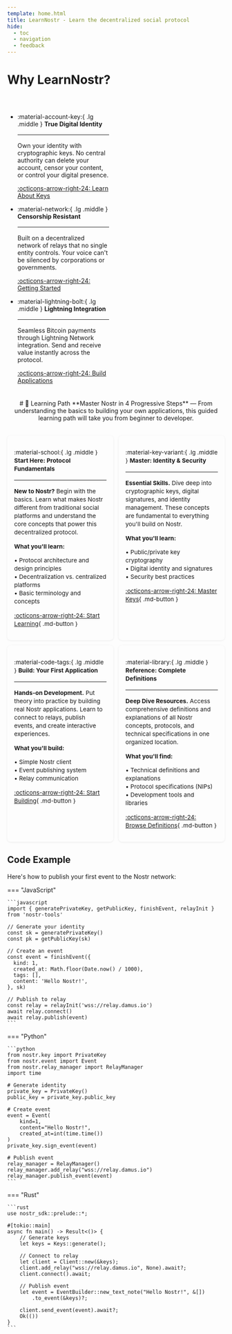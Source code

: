 ```yaml
---
template: home.html
title: LearnNostr - Learn the decentralized social protocol
hide:
  - toc
  - navigation
  - feedback
---
```


# Why LearnNostr?

<div class="grid cards" markdown>

-   :material-account-key:{ .lg .middle } __True Digital Identity__

    ---

    Own your identity with cryptographic keys. No central authority can delete your account, censor your content, or control your digital presence.

    [:octicons-arrow-right-24: Learn About Keys](/concepts/keys/)

-   :material-network:{ .lg .middle } __Censorship Resistant__

    ---

    Built on a decentralized network of relays that no single entity controls. Your voice can't be silenced by corporations or governments.

    [:octicons-arrow-right-24: Getting Started](/getting-started/what-is-nostr/)

-   :material-lightning-bolt:{ .lg .middle } __Lightning Integration__

    ---

    Seamless Bitcoin payments through Lightning Network integration. Send and receive value instantly across the protocol.

    [:octicons-arrow-right-24: Build Applications](/tutorials/simple-client/)

</div>

<style>
/* Hero section styling */
.hero {
    background: linear-gradient(135deg, #9C27B0 0%, #7B1FA2 100%);
    color: white;
    padding: 4rem 2rem;
    text-align: center;
    margin: -2rem -2rem 2rem -2rem;
    border-radius: 0 0 1rem 1rem;
}

.hero h1 {
    font-size: 3rem;
    font-weight: 700;
    margin-bottom: 1rem;
    text-shadow: 0 2px 4px rgba(0,0,0,0.3);
}

.hero p {
    font-size: 1.25rem;
    opacity: 0.9;
    max-width: 600px;
    margin: 0 auto 2rem;
    line-height: 1.6;
}

.hero-button {
    background: rgba(255,255,255,0.2);
    color: white;
    border: 2px solid rgba(255,255,255,0.3);
    padding: 1rem 2rem;
    border-radius: 50px;
    text-decoration: none;
    font-weight: 600;
    display: inline-block;
    transition: all 0.3s ease;
    backdrop-filter: blur(10px);
}

.hero-button:hover {
    background: rgba(255,255,255,0.3);
    border-color: rgba(255,255,255,0.5);
    transform: translateY(-2px);
    box-shadow: 0 8px 25px rgba(0,0,0,0.3);
}

/* Learning Path Header */
.learning-path-header {
    text-align: center;
    padding: 1rem 0;
    margin: -1.5rem 0 1rem;  /* Increased negative top margin to pull it much higher */
}

.learning-path-header h1 {
    font-size: 1.8rem;
    margin: 0 0 0.5rem;
    color: #9C27B0;
    font-weight: 700;
}

.learning-path-header p {
    font-size: 0.9rem;
    color: var(--md-default-fg-color--light);
    max-width: 700px;
    margin: 0 auto;
    line-height: 1.4;
}

/* Reduce spacing around horizontal rules */
hr {
    margin: 1rem 0 !important;
}

/* Target the area right before Learning Path to reduce spacing */
.learning-path-header + * {
    margin-top: 0.5rem;
}

/* Reduce spacing after the feature cards section */
.grid.cards {
    margin-bottom: 1rem !important;
}

/* Learning Path Grid - Compact Responsive Design */
.learning-path-grid {
    display: grid;
    gap: 0.75rem;
    margin: 1rem 0;
    /* Default: 2x2 grid for large screens */
    grid-template-columns: repeat(2, 1fr);
}

/* Tablet layout: 2x2 grid maintained */
@media screen and (max-width: 76rem) and (min-width: 60rem) {
    .learning-path-grid {
        grid-template-columns: repeat(2, 1fr);
        gap: 0.75rem;
    }
}

/* Small tablet layout: 2x2 grid maintained */
@media screen and (max-width: 59.9375rem) and (min-width: 48rem) {
    .learning-path-grid {
        grid-template-columns: repeat(2, 1fr);
        gap: 0.75rem;
    }
}

/* Mobile layout: single column */
@media screen and (max-width: 47.9375rem) {
    .learning-path-grid {
        grid-template-columns: 1fr;
        gap: 0.75rem;
    }
}

/* Learning Path Cards - More Compact */
.learning-path-grid .card {
    background: var(--md-default-bg-color);
    border: 1px solid var(--md-default-fg-color--lightest);
    border-radius: 0.5rem;
    padding: 1rem;
    transition: all 0.3s ease;
    box-shadow: 0 1px 4px rgba(0,0,0,0.08);
    position: relative;
    overflow: hidden;
}

.learning-path-grid .card:hover {
    transform: translateY(-1px);
    box-shadow: 0 4px 12px rgba(156, 39, 176, 0.12);
    border-color: #9C27B0;
}

.learning-path-grid .card:before {
    content: '';
    position: absolute;
    top: 0;
    left: 0;
    right: 0;
    height: 2px;
    background: linear-gradient(90deg, #9C27B0, #7B1FA2);
    opacity: 0;
    transition: opacity 0.3s ease;
}

.learning-path-grid .card:hover:before {
    opacity: 1;
}

.learning-path-grid .card h3 {
    color: #9C27B0;
    margin-bottom: 0.5rem;
    font-size: 1.1rem;
    font-weight: 600;
}

.learning-path-grid .card p {
    margin-bottom: 0.75rem;
    line-height: 1.4;
    font-size: 0.85rem;
}

.learning-path-grid .card ul {
    margin: 0.5rem 0 0.75rem;
    padding-left: 1rem;
}

.learning-path-grid .card li {
    margin-bottom: 0.15rem;
    color: var(--md-default-fg-color--light);
    font-size: 0.8rem;
}

.learning-path-grid .card .md-button {
    background: #9C27B0;
    color: white;
    border-radius: 4px;
    padding: 0.3rem 0.7rem;
    font-weight: 500;
    text-decoration: none;
    display: inline-block;
    transition: all 0.2s ease;
    font-size: 0.8rem;
}

.learning-path-grid .card .md-button:hover {
    background: #7B1FA2;
    transform: translateX(2px);
}

/* General grid cards (for other sections) - keep existing responsive behavior */
.grid.cards:not(.learning-path-grid) {
    display: grid;
    gap: 2rem;
    margin: 2rem 0;
}

@media screen and (min-width: 76rem) {
    .grid.cards:not(.learning-path-grid) {
        grid-template-columns: repeat(3, 1fr);
    }
}

@media screen and (min-width: 60rem) and (max-width: 75.9375rem) {
    .grid.cards:not(.learning-path-grid) {
        grid-template-columns: repeat(2, 1fr);
    }
}

@media screen and (max-width: 59.9375rem) {
    .grid.cards:not(.learning-path-grid) {
        grid-template-columns: 1fr;
        gap: 1.5rem;
    }
}
</style>

<div class="learning-path-header" markdown>
# 🎯 Learning Path
**Master Nostr in 4 Progressive Steps** — From understanding the basics to building your own applications, this guided learning path will take you from beginner to developer.

</div>

<div class="learning-path-grid" markdown>

<div class="card" markdown>

:material-school:{ .lg .middle } **Start Here: Protocol Fundamentals**

---
**New to Nostr?** Begin with the basics. Learn what makes Nostr different from traditional social platforms and understand the core concepts that power this decentralized protocol.

**What you'll learn:**

• Protocol architecture and design principles  
• Decentralization vs. centralized platforms  
• Basic terminology and concepts

[:octicons-arrow-right-24: Start Learning](/getting-started/what-is-nostr/){ .md-button }

</div>

<div class="card" markdown>

:material-key-variant:{ .lg .middle } **Master: Identity & Security**

---

**Essential Skills.** Dive deep into cryptographic keys, digital signatures, and identity management. These concepts are fundamental to everything you'll build on Nostr.

**What you'll learn:**

• Public/private key cryptography  
• Digital identity and signatures  
• Security best practices

[:octicons-arrow-right-24: Master Keys](/concepts/keys/){ .md-button }

</div>

<div class="card" markdown>

:material-code-tags:{ .lg .middle } **Build: Your First Application**

---

**Hands-on Development.** Put theory into practice by building real Nostr applications. Learn to connect to relays, publish events, and create interactive experiences.

**What you'll build:**

• Simple Nostr client  
• Event publishing system  
• Relay communication

[:octicons-arrow-right-24: Start Building](/tutorials/simple-client/){ .md-button }

</div>

<div class="card" markdown>

:material-library:{ .lg .middle } **Reference: Complete Definitions**

---

**Deep Dive Resources.** Access comprehensive definitions and explanations of all Nostr concepts, protocols, and technical specifications in one organized location.

**What you'll find:**

• Technical definitions and explanations  
• Protocol specifications (NIPs)  
• Development tools and libraries

[:octicons-arrow-right-24: Browse Definitions](/definitions/){ .md-button }

</div>

</div>

## Code Example

Here's how to publish your first event to the Nostr network:

=== "JavaScript"

    ```javascript
    import { generatePrivateKey, getPublicKey, finishEvent, relayInit } from 'nostr-tools'

    // Generate your identity
    const sk = generatePrivateKey()
    const pk = getPublicKey(sk)

    // Create an event
    const event = finishEvent({
      kind: 1,
      created_at: Math.floor(Date.now() / 1000),
      tags: [],
      content: 'Hello Nostr!',
    }, sk)

    // Publish to relay
    const relay = relayInit('wss://relay.damus.io')
    await relay.connect()
    await relay.publish(event)
    ```

=== "Python"

    ```python
    from nostr.key import PrivateKey
    from nostr.event import Event
    from nostr.relay_manager import RelayManager
    import time

    # Generate identity
    private_key = PrivateKey()
    public_key = private_key.public_key

    # Create event
    event = Event(
        kind=1,
        content="Hello Nostr!",
        created_at=int(time.time())
    )
    private_key.sign_event(event)

    # Publish event
    relay_manager = RelayManager()
    relay_manager.add_relay("wss://relay.damus.io")
    relay_manager.publish_event(event)
    ```

=== "Rust"

    ```rust
    use nostr_sdk::prelude::*;

    #[tokio::main]
    async fn main() -> Result<()> {
        // Generate keys
        let keys = Keys::generate();

        // Connect to relay
        let client = Client::new(&keys);
        client.add_relay("wss://relay.damus.io", None).await?;
        client.connect().await;

        // Publish event
        let event = EventBuilder::new_text_note("Hello Nostr!", &[])
            .to_event(&keys)?;
        
        client.send_event(event).await?;
        Ok(())
    }
    ```

